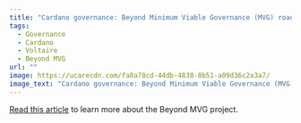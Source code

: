 ```yaml
---
title: "Cardano governance: Beyond Minimum Viable Governance (MVG) roadmap"
tags:
  - Governance
  - Cardano
  - Voltaire
  - Beyond MVG
url: ""
image: https://ucarecdn.com/fa0a78cd-44db-4838-8b51-a09d36c2a3a7/
image_text: "Cardano governance: Beyond Minimum Viable Governance (MVG) roadmap"
---
```


[Read this article](https://www.essentialcardano.io/article/the-beyond-mvg-roadmap-evolving-cardanos-governance) to learn more about the Beyond MVG project.
